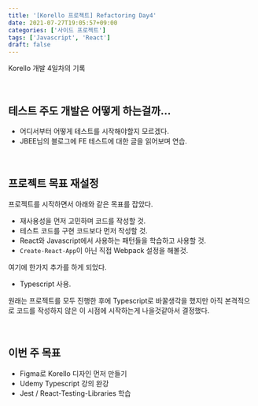 ```yaml
---
title: '[Korello 프로젝트] Refactoring Day4'
date: 2021-07-27T19:05:57+09:00
categories: ['사이드 프로젝트']
tags: ['Javascript', 'React']
draft: false
---
```


Korello 개발 4일차의 기록

<br>

<!--more-->

## 테스트 주도 개발은 어떻게 하는걸까...

- 어디서부터 어떻게 테스트를 시작해야할지 모르겠다.
- JBEE님의 블로그에 FE 테스트에 대한 글을 읽어보며 연습.

<br>

## 프로젝트 목표 재설정

프로젝트를 시작하면서 아래와 같은 목표를 잡았다.

- 재사용성을 먼저 고민하며 코드를 작성할 것.
- 테스트 코드를 구현 코드보다 먼저 작성할 것.
- React와 Javascript에서 사용하는 패턴들을 학습하고 사용할 것.
- `Create-React-App`이 아닌 직접 Webpack 설정을 해볼것.

여기에 한가지 추가를 하게 되었다.

- Typescript 사용.

원래는 프로젝트를 모두 진행한 후에 Typescript로 바꿀생각을 했지만 아직 본격적으로 코드를 작성하지 않은 이 시점에 시작하는게 나을것같아서 결정했다.

<br>

## 이번 주 목표

- Figma로 Korello 디자인 먼저 만들기
- Udemy Typescript 강의 완강
- Jest / React-Testing-Libraries 학습
